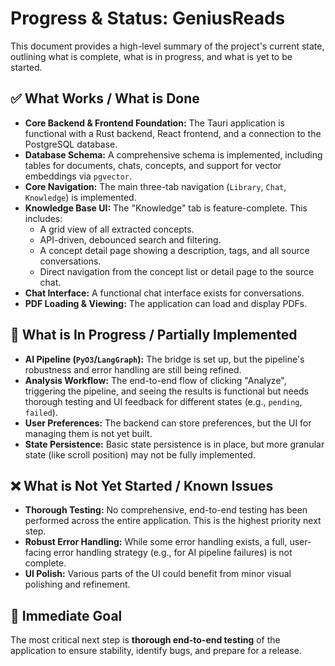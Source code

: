 # Progress & Status: GeniusReads

This document provides a high-level summary of the project's current state, outlining what is complete, what is in progress, and what is yet to be started.

## ✅ What Works / What is Done

-   **Core Backend & Frontend Foundation:** The Tauri application is functional with a Rust backend, React frontend, and a connection to the PostgreSQL database.
-   **Database Schema:** A comprehensive schema is implemented, including tables for documents, chats, concepts, and support for vector embeddings via `pgvector`.
-   **Core Navigation:** The main three-tab navigation (`Library`, `Chat`, `Knowledge`) is implemented.
-   **Knowledge Base UI:** The "Knowledge" tab is feature-complete. This includes:
    -   A grid view of all extracted concepts.
    -   API-driven, debounced search and filtering.
    -   A concept detail page showing a description, tags, and all source conversations.
    -   Direct navigation from the concept list or detail page to the source chat.
-   **Chat Interface:** A functional chat interface exists for conversations.
-   **PDF Loading & Viewing:** The application can load and display PDFs.

## 🚧 What is In Progress / Partially Implemented

-   **AI Pipeline (`PyO3`/`LangGraph`):** The bridge is set up, but the pipeline's robustness and error handling are still being refined.
-   **Analysis Workflow:** The end-to-end flow of clicking "Analyze", triggering the pipeline, and seeing the results is functional but needs thorough testing and UI feedback for different states (e.g., `pending`, `failed`).
-   **User Preferences:** The backend can store preferences, but the UI for managing them is not yet built.
-   **State Persistence:** Basic state persistence is in place, but more granular state (like scroll position) may not be fully implemented.

## ❌ What is Not Yet Started / Known Issues

-   **Thorough Testing:** No comprehensive, end-to-end testing has been performed across the entire application. This is the highest priority next step.
-   **Robust Error Handling:** While some error handling exists, a full, user-facing error handling strategy (e.g., for AI pipeline failures) is not complete.
-   **UI Polish:** Various parts of the UI could benefit from minor visual polishing and refinement.

## 🎯 Immediate Goal

The most critical next step is **thorough end-to-end testing** of the application to ensure stability, identify bugs, and prepare for a release. 